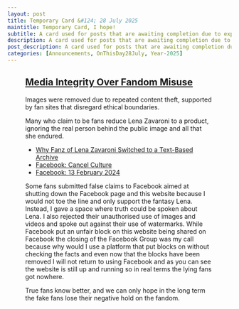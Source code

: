 ```yaml
---
layout: post
title: Temporary Card &#124; 28 July 2025
maintitle: Temporary Card, I hope!
subtitle: A card used for posts that are awaiting completion due to exploitative fans
description: A card used for posts that are awaiting completion due to exploitative fans.
post_description: A card used for posts that are awaiting completion due to exploitative fans.
categories: [Announcements, OnThisDay28July, Year-2025]
---
```


<figure class="fig3">
<div class="CardLayout">
<div class="CardItem">
<h2 id="infobox1" class="infobox"><a href="#infobox1">Media Integrity Over Fandom Misuse</a></h2>
<div class="CardItem split">
<p>Images were removed due to repeated content theft, supported by fan sites that disregard ethical boundaries.</p>
<p>Many who claim to be fans reduce Lena Zavaroni to a product, ignoring the real person behind the public image and all that she endured.</p>
<ul>
<li><a href="/#infobox3">Why Fanz of Lena Zavaroni Switched to a Text-Based Archive</a></li>
<li><a href="/discography/podcasts/2021-04-29-two-hundred-percent#infobox7">Facebook: Cancel Culture</a></li>
<li><a href="/discography/podcasts/2021-04-29-two-hundred-percent#infobox9">Facebook: 13 February 2024</a></li>
</ul>
<p>Some fans submitted false claims to Facebook aimed at shutting down the Facebook page and this website because I would not toe the line and only support the fantasy Lena. Instead, I gave a space where truth could be spoken about Lena. I also rejected their unauthorised use of images and videos and spoke out against their use of watermarks. While Facebook put an unfair block on this website being shared on Facebook the closing of the Facebook Group was my call because why would I use a platform that put blocks on without checking the facts and even now that the blocks have been removed I will not return to using Facebook and as you can see the website is still up and running so in real terms the lying fans got nowhere.</p>
<p>True fans know better, and we can only hope in the long term the fake fans lose their negative hold on the fandom.</p>
</div></div></div>
</figure>
